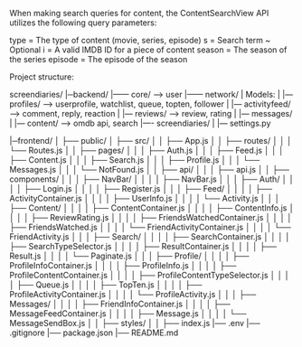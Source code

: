 When making search queries for content, the ContentSearchView API utilizes the following query parameters:


type = The type of content (movie, series, episode)
s = Search term
~ Optional
i = A valid IMDB ID for a piece of content
season = The season of the series
episode = The episode of the season

Project structure:

screendiaries/
|─backend/
|—— core/ —> user
|—— network/
|   	Models:
|    	|— profiles/ —> userprofile, watchlist, queue, topten, follower
|    	|— activityfeed/  —> comment, reply, reaction 
|   	|— reviews/ —> review, rating
|   	|— messages/
|    	|— content/ —> omdb api, search
|—- screendiaries/
|    	|— settings.py

|─frontend/
│   ├── public/
│   ├── src/
│   │   ├── App.js
│   │   ├── routes/
│   │   │   └── Routes.js
│   │   ├── pages/
│   │   │   ├── Auth.js
│   │   │   ├── Feed.js
│   │   │   ├── Content.js
│   │   │   ├── Search.js
│   │   │   ├── Profile.js
│   │   │   └── Messages.js
│   │   │   └── NotFound.js
│   │   ├── api/
│   │   │   ├── api.js
│   │   ├── components/
│   │   │   ├── NavBar/
│   │   │   │   ├── NavBar.js
│   │   │   ├── Auth/
│   │   │   │   ├── Login.js
│   │   │   │   ├── Register.js
│   │   │   ├── Feed/
│   │   │   │   ├── ActivityContainer.js
│   │   │   │   ├── UserInfo.js
│   │   │   │   └── Activity.js
│   │   │   ├── Content/
│   │   │   │   ├── ContentContainer.js
│   │   │   │   ├── ContentInfo.js
│   │   │   │   ├── ReviewRating.js
│   │   │   │   ├── FriendsWatchedContainer.js
│   │   │   │   ├── FriendsWatched.js
│   │   │   │   └── FriendActivityContainer.js
│   │   │   │   └── FriendActivity.js
│   │   │   ├── Search/
│   │   │   │   ├── SearchContainer.js
│   │   │   │   ├── SearchTypeSelector.js
│   │   │   │   ├── ResultContainer.js
│   │   │   │   ├── Result.js
│   │   │   │   └── Paginate.js
│   │   │   ├── Profile/
│   │   │   │   ├── ProfileInfoContainer.js
│   │   │   │   ├── ProfileInfo.js
│   │   │   │   ├── ProfileContentContainer.js
│   │   │   │   ├── ProfileContentTypeSelector.js
│   │   │   │   ├── Queue.js
│   │   │   │   ├── TopTen.js
│   │   │   │   ├── ProfileActivityContainer.js
│   │   │   │   └── ProfileActivity.js
│   │   │   ├── Messages/
│   │   │   │   ├── FriendInfoContainer.js
│   │   │   │   ├── MessageFeedContainer.js
│   │   │   │   ├── Message.js
│   │   │   │   └── MessageSendBox.js
│   │   ├── styles/
│   │   ├── index.js
|── .env
|── .gitignore
|── package.json
|── README.md